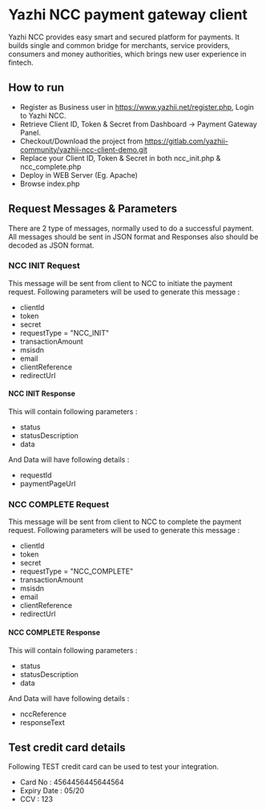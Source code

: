 # Yazhi NCC payment gateway client

Yazhi NCC provides easy smart and secured platform for payments. It builds single and common bridge for merchants, service providers, consumers and money authorities, which brings new user experience in fintech.

## How to run
* Register as Business user in https://www.yazhii.net/register.php, Login to Yazhi NCC.
* Retrieve Client ID, Token & Secret from Dashboard -> Payment Gateway Panel.
* Checkout/Download the project from https://gitlab.com/yazhii-community/yazhii-ncc-client-demo.git
* Replace your Client ID, Token & Secret in both ncc_init.php & ncc_complete.php
* Deploy in WEB Server (Eg. Apache)
* Browse index.php

## Request Messages & Parameters
There are 2 type of messages, normally used to do a successful payment. All messages should be sent in JSON format and Responses also should be decoded as JSON format.
### NCC INIT Request
This message will be sent from client to NCC to initiate the payment request. Following parameters will be used to generate this message :
* clientId
* token
* secret
* requestType = "NCC_INIT"
* transactionAmount
* msisdn
* email
* clientReference
* redirectUrl

#### NCC INIT Response
This will contain following parameters :
* status
* statusDescription
* data 

And Data will have following details :
* requestId
* paymentPageUrl

### NCC COMPLETE Request
This message will be sent from client to NCC to complete the payment request. Following parameters will be used to generate this message :
* clientId
* token
* secret
* requestType = "NCC_COMPLETE"
* transactionAmount
* msisdn
* email
* clientReference
* redirectUrl

#### NCC COMPLETE Response
This will contain following parameters :
* status
* statusDescription
* data 

And Data will have following details :
* nccReference
* responseText

## Test credit card details
Following TEST credit card can be used to test your integration.
* Card No : 4564456445644564
* Expiry Date : 05/20
* CCV : 123
